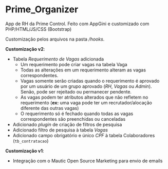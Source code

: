 # Prime_Organizer
App de RH da Prime Control. Feito com AppGini e customizado com PHP/HTML/JS/CSS (Bootstrap)

Customização pelos arquivos na pasta _/hooks_.

**Customização v2**:
- Tabela _Requerimento de Vagas_ adicionada
  - Um requerimento pode criar vagas na tabela Vaga
  - Todas as alterações em um requerimento alteram as vagas correspondentes.
  - Vagas somente serão criadas quando o requerimento é aprovado por um usuário de um grupo aprovado (_RH_, _Vagas_ ou _Admin_). Senão, pode ser rejeitado ou permanecer pendente.
  - As vagas podem ter atributos alterados que não refletem no requerimento (**ex:** uma vaga pode ter um recrutador/alocação diferente das outras vagas)
  - O requerimento só é fechado quando todas as vagas correspondentes são preenchidas ou canceladas
- Adicionado _plugin_ de criação de filtros de pesquisa
- Adicionado filtro de pesquisa à tabela _Vagas_
- Adicionado campo obrigatório e único _CPF_ à tabela Colaboradores (`tb_contratacao`)

**Customização v1**:
- Integração com o Mautic Open Source Marketing para envio de emails
